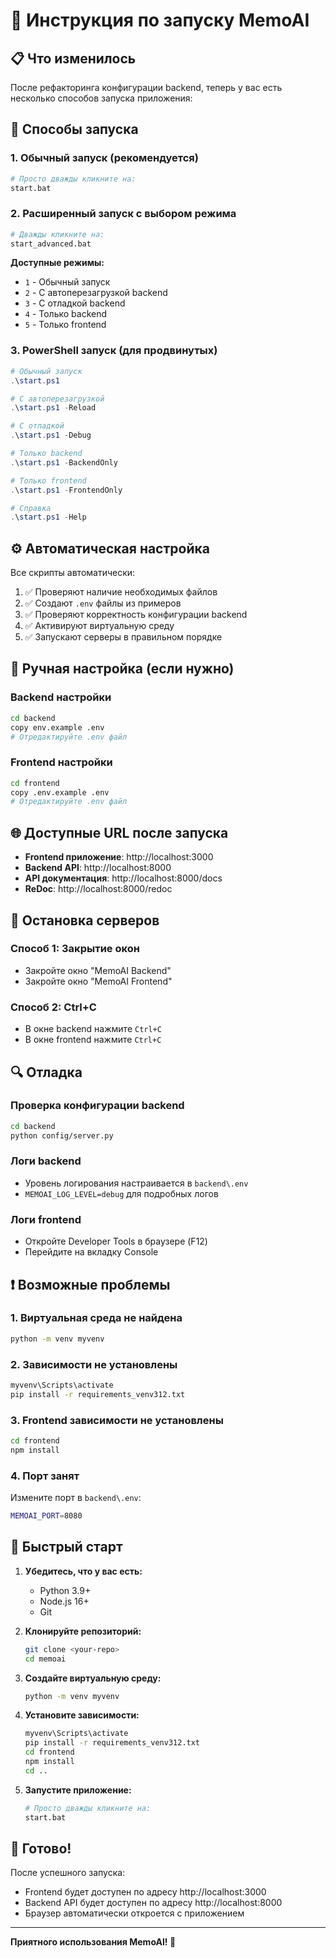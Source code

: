 # 🚀 Инструкция по запуску MemoAI

## 📋 Что изменилось

После рефакторинга конфигурации backend, теперь у вас есть несколько способов запуска приложения:

## 🎯 Способы запуска

### 1. **Обычный запуск (рекомендуется)**
```bash
# Просто дважды кликните на:
start.bat
```

### 2. **Расширенный запуск с выбором режима**
```bash
# Дважды кликните на:
start_advanced.bat
```

**Доступные режимы:**
- `1` - Обычный запуск
- `2` - С автоперезагрузкой backend
- `3` - С отладкой backend
- `4` - Только backend
- `5` - Только frontend

### 3. **PowerShell запуск (для продвинутых)**
```powershell
# Обычный запуск
.\start.ps1

# С автоперезагрузкой
.\start.ps1 -Reload

# С отладкой
.\start.ps1 -Debug

# Только backend
.\start.ps1 -BackendOnly

# Только frontend
.\start.ps1 -FrontendOnly

# Справка
.\start.ps1 -Help
```

## ⚙️ Автоматическая настройка

Все скрипты автоматически:

1. ✅ Проверяют наличие необходимых файлов
2. ✅ Создают `.env` файлы из примеров
3. ✅ Проверяют корректность конфигурации backend
4. ✅ Активируют виртуальную среду
5. ✅ Запускают серверы в правильном порядке

## 🔧 Ручная настройка (если нужно)

### Backend настройки
```bash
cd backend
copy env.example .env
# Отредактируйте .env файл
```

### Frontend настройки
```bash
cd frontend
copy .env.example .env
# Отредактируйте .env файл
```

## 🌐 Доступные URL после запуска

- **Frontend приложение**: http://localhost:3000
- **Backend API**: http://localhost:8000
- **API документация**: http://localhost:8000/docs
- **ReDoc**: http://localhost:8000/redoc

## 🛑 Остановка серверов

### Способ 1: Закрытие окон
- Закройте окно "MemoAI Backend"
- Закройте окно "MemoAI Frontend"

### Способ 2: Ctrl+C
- В окне backend нажмите `Ctrl+C`
- В окне frontend нажмите `Ctrl+C`

## 🔍 Отладка

### Проверка конфигурации backend
```bash
cd backend
python config/server.py
```

### Логи backend
- Уровень логирования настраивается в `backend\.env`
- `MEMOAI_LOG_LEVEL=debug` для подробных логов

### Логи frontend
- Откройте Developer Tools в браузере (F12)
- Перейдите на вкладку Console

## ❗ Возможные проблемы

### 1. Виртуальная среда не найдена
```bash
python -m venv myvenv
```

### 2. Зависимости не установлены
```bash
myvenv\Scripts\activate
pip install -r requirements_venv312.txt
```

### 3. Frontend зависимости не установлены
```bash
cd frontend
npm install
```

### 4. Порт занят
Измените порт в `backend\.env`:
```bash
MEMOAI_PORT=8080
```

## 📱 Быстрый старт

1. **Убедитесь, что у вас есть:**
   - Python 3.9+
   - Node.js 16+
   - Git

2. **Клонируйте репозиторий:**
   ```bash
   git clone <your-repo>
   cd memoai
   ```

3. **Создайте виртуальную среду:**
   ```bash
   python -m venv myvenv
   ```

4. **Установите зависимости:**
   ```bash
   myvenv\Scripts\activate
   pip install -r requirements_venv312.txt
   cd frontend
   npm install
   cd ..
   ```

5. **Запустите приложение:**
   ```bash
   # Просто дважды кликните на:
   start.bat
   ```

## 🎉 Готово!

После успешного запуска:
- Frontend будет доступен по адресу http://localhost:3000
- Backend API будет доступен по адресу http://localhost:8000
- Браузер автоматически откроется с приложением

---

**Приятного использования MemoAI! 🚀**
